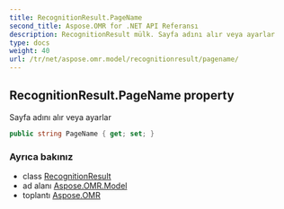 ```yaml
---
title: RecognitionResult.PageName
second_title: Aspose.OMR for .NET API Referansı
description: RecognitionResult mülk. Sayfa adını alır veya ayarlar
type: docs
weight: 40
url: /tr/net/aspose.omr.model/recognitionresult/pagename/
---
```

## RecognitionResult.PageName property

Sayfa adını alır veya ayarlar

```csharp
public string PageName { get; set; }
```

### Ayrıca bakınız

* class [RecognitionResult](../)
* ad alanı [Aspose.OMR.Model](../../recognitionresult/)
* toplantı [Aspose.OMR](../../../)



